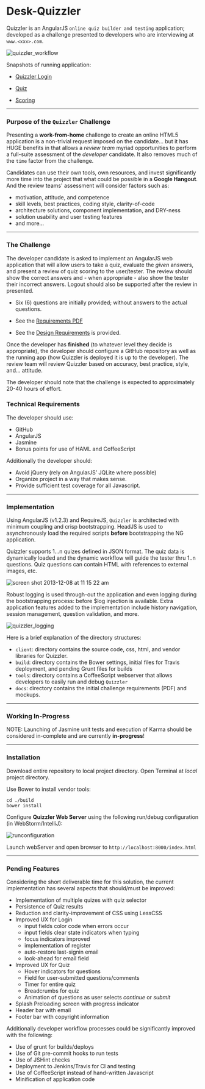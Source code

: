 Desk-Quizzler
=============

Quizzler is an AngularJS `online quiz builder and testing` application; developed as a challenge presented to developers who are interviewing at `www.<xxx>.com`.

![quizzler_workflow](https://f.cloud.github.com/assets/210413/1701194/d97319f4-6046-11e3-8442-05b549afaa1a.jpg)

Snapshots of running application:

*  [Quizzler Login](https://f.cloud.github.com/assets/210413/1701314/e73aee92-604e-11e3-8624-db4537de9a90.jpg)

*  [Quiz](https://f.cloud.github.com/assets/210413/1701315/f1409a72-604e-11e3-9331-989b5f81416c.jpg)

*  [Scoring ](https://f.cloud.github.com/assets/210413/1701316/f9660ac0-604e-11e3-9f88-86b080463345.jpg)



---

### Purpose of the `Quizzler` Challenge

Presenting a **work-from-home** challenge to create an online HTML5 application is a non-trivial request imposed on the candidate... but it has HUGE benefits in  that allows a  *review team* myriad opportunities to perform a full-suite assessment of the *developer* candidate. It also removes much of the `time` factor from the challenge. 

Candidates can use their own tools, own resources, and invest significantly more time into the project that what could be possible in a **Google Hangout**. And the review teams' assessment will consider factors such as:

* motivation, attitude, and competence
* skill levels, best practices, coding style, clarity-of-code
* architecture solutions, component implementation, and DRY-ness
* solution usability and user testing features
* and more…

---

### The Challenge

The developer candidate is asked to implement an AngularJS web application that will allow users to take a quiz, evaluate the *given* answers, and present a review of quiz scoring to the user/tester.  The review should show the correct answers and - when appropriate - also show the tester their incorrect answers. Logout should also be supported after the review in presented.

*  Six (6) questions are initially provided; without answers to the actual questions. 
  * See the [Requirements PDF](https://github.com/Mindspace/Desk-Quizzler/blob/master/docs/Proveyourself.pdf?raw=true)
  
*  See the [Design Requirements](https://raw.github.com/Mindspace/Desk-Quizzler/master/docs/quiz_comps.jpg) is provided.  

Once the developer has **finished** (to whatever level they decide is appropriate), the developer should configure a GitHub repository as well as the running app (how Quizzler is deployed it is up to the developer). The review team will review Quizzler based on accuracy, best ­practice, style, and... attitude.

The developer should note that the challenge is expected to approximately 20-40 hours of effort.

### Technical Requirements

The developer should use:

* GitHub
* AngularJS
* Jasmine
* Bonus points for use of HAML and CoffeeScript

Additionally the developer should:

* Avoid jQuery (rely on AngularJS’ JQLite where possible)
* Organize project in a way that makes sense.
* Provide sufficient test coverage for all Javascript.

---

### Implementation

Using AngularJS (v1.2.3) and RequireJS, `Quizzler` is architected with minimum coupling and crisp bootstrapping.
HeadJS is used to asynchronously load the required scripts **before** bootstrapping the NG application.

Quizzler supports 1…n quizes defined in JSON format. The quiz data is dynamically loaded and the dynamic workflow will guide the tester thru 1..n questions. Quiz questions can contain HTML with references to external images, etc.

![screen shot 2013-12-08 at 11 15 22 am](https://f.cloud.github.com/assets/210413/1701199/33d97d70-6047-11e3-8768-aa7ad52996de.jpg)


Robust logging is used through-out the application and even logging during the bootstrapping process: before $log injection is available. Extra application features added to the implementation include history navigation, session management, question validation, and more. 

![quizzler_logging](https://f.cloud.github.com/assets/210413/1701319/e169e7ba-604f-11e3-9f61-8fb45fad300e.jpg)

Here is a brief explanation of the directory structures:

*  `client`: directory contains the source code, css, html, and vendor libraries for Quizzler. 
*  `build`: directory contains the Bower settings, initial files for Travis deployment, and pending Grunt files for builds
*  `tools`: directory contains a CoffeeScript webserver that allows developers to easily run and debug `Quizzler`
*  `docs`: directory contains the initial challenge requirements (PDF) and mockups.

---

### Working In-Progress

NOTE: Launching of Jasmine unit tests and execution of Karma should be considered in-complete and are currently **in-progress**!

---

### Installation

Download entire repository to local project directory.
Open Terminal at *local* project directory.

Use Bower to install vendor tools:

```
cd ./build
bower install
```

Configure **Quizzler Web Server** using the following run/debug configuration (in WebStorm/IntelliJ):

![runconfiguration](https://f.cloud.github.com/assets/210413/1701282/85906e9e-604c-11e3-8996-3d57b606c89d.jpg)

Launch webServer and open browser to `http://localhost:8000/index.html`
 
  
---

### Pending Features

Considering the short deliverable time for this solution, the current implementation has several aspects that should/must be improved:

* Implementation of multiple quizes with quiz selector
* Persistence of Quiz results
* Reduction and clarity-improvement of CSS using LessCSS
* Improved UX for Login
  * input fields color code when errors occur
  * input fields clear state indicators when typing
  * focus indicators improved
  * implementation of register
  * auto-restore last-signin email
  * look-ahead for email field
* Improved UX for Quiz 
  * Hover indicators for questions
  * Field for user-submitted questions/comments
  * Timer for entire quiz
  * Breadcrumbs for quiz
  * Animation of questions as user selects *continue* or *submit*
* Splash Preloading screen with progress indicator
* Header bar with email
* Footer bar with copyright information

Additionally developer workflow processes could be significantly improved with the following:

* Use of grunt for builds/deploys
* Use of Git pre-commit hooks to run tests
* Use of JSHint checks
* Deployment to Jenkins/Travis for CI and testing
* Use of CoffeeScript instead of hand-written Javascript
* Minification of application code

